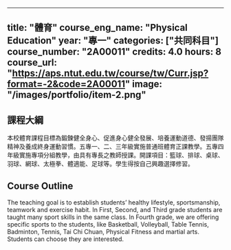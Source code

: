 
---
title: "體育"
course_eng_name: "Physical Education"
year: "專一"
categories: ["共同科目"]
course_number: "2A00011"
credits: 4.0
hours: 8
course_url: "https://aps.ntut.edu.tw/course/tw/Curr.jsp?format=-2&code=2A00011"
image: "/images/portfolio/item-2.png"
---

## 課程大綱

本校體育課程目標為鍛鍊健全身心、促進身心健全發展、培養運動道德、發揚團隊精神及養成終身運動習慣。五專一、二、三年級實施普通班體育正課教學。五專四年級實施專項分組教學，由具有專長之教師授課。開課項目：籃球、排球、桌球、羽球、網球、太極拳、體適能、足球等。學生得按自己興趣選擇修習。

## Course Outline

The teaching goal is to establish students’ healthy lifestyle, sportsmanship, teamwork and exercise habit. In First, Second, and Third grade students are taught many sport skills in the same class. In Fourth grade, we are offering specific sports to the students, like Basketball, Volleyball, Table Tennis, Badminton, Tennis, Tai Chi Chuan, Physical Fitness and martial arts. Students can choose they are interested.

